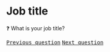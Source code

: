 # Job title

:question: What is your job title?

<kbd>[Previous question](A_1_hours_contractor.md)</kbd> 
<kbd>[Next question](A_3_role_category_contractor.md)</kbd>